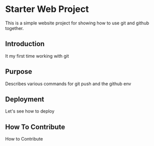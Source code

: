 # Starter Web Project

This is a simple website project for showing how to use git and github together.
## Introduction
It my first time working with git

## Purpose
Describes various commands for git push and the github env
## Deployment
Let's see how to deploy

## How To Contribute
How to Contribute

